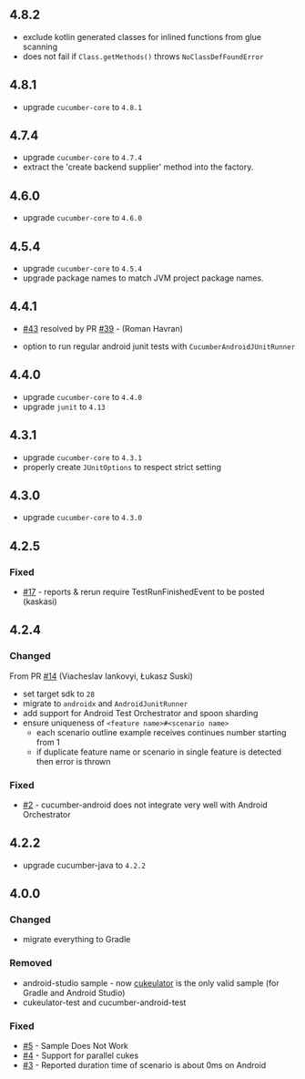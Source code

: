 ## 4.8.2
* exclude kotlin generated classes for inlined functions from glue scanning
* does not fail if `Class.getMethods()` throws `NoClassDefFoundError`

## 4.8.1
* upgrade `cucumber-core` to `4.8.1`

## 4.7.4
* upgrade `cucumber-core` to `4.7.4`
* extract the 'create backend supplier' method into the factory.

## 4.6.0
* upgrade `cucumber-core` to `4.6.0`

## 4.5.4
* upgrade `cucumber-core` to `4.5.4`
* upgrade package names to match JVM project package names.

## 4.4.1
* [#43](https://github.com/cucumber/cucumber-android/issues/43) resolved by PR [#39](https://github.com/cucumber/cucumber-android/pull/39) - (Roman Havran)
 - option to run regular android junit tests with `CucumberAndroidJUnitRunner`

## 4.4.0
* upgrade `cucumber-core` to `4.4.0`
* upgrade `junit` to `4.13`

## 4.3.1
* upgrade `cucumber-core` to `4.3.1`
* properly create `JUnitOptions` to respect strict setting

## 4.3.0
* upgrade `cucumber-core` to `4.3.0`

## 4.2.5
### Fixed

* [#17](https://github.com/cucumber/cucumber-android/pull/17) - reports & rerun require TestRunFinishedEvent to be posted (kaskasi)

## 4.2.4
### Changed
From PR [#14](https://github.com/cucumber/cucumber-android/pull/14) (Viacheslav Iankovyi, Łukasz Suski)
  * set target sdk to `28`
  * migrate to `androidx` and `AndroidJunitRunner`
  * add support for Android Test Orchestrator and spoon sharding
  * ensure uniqueness of `<feature name>#<scenario name>`
    * each scenario outline example receives continues number starting from 1
    * if duplicate feature name or scenario in single feature is detected then error is thrown 
     
### Fixed
  * [#2](https://github.com/cucumber/cucumber-android/issues/2) - cucumber-android does not integrate very well with Android Orchestrator

## 4.2.2

 * upgrade cucumber-java to `4.2.2`

## 4.0.0

### Changed
 * migrate everything to Gradle
 
### Removed
  * android-studio sample - now [cukeulator](https://github.com/cucumber/cucumber-android/tree/master/cukeulator) is the only valid sample (for Gradle and Android Studio)
  * cukeulator-test and cucumber-android-test

### Fixed
 * [#5](https://github.com/cucumber/cucumber-android/issues/5) - Sample Does Not Work
 * [#4](https://github.com/cucumber/cucumber-android/issues/4) - Support for parallel cukes 
 * [#3](https://github.com/cucumber/cucumber-android/issues/3) - Reported duration time of scenario is about 0ms on Android  